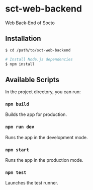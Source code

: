 # sct-web-backend
Web Back-End of Socto

## Installation
```bash
$ cd /path/to/sct-web-backend

# Install Node.js dependencies
$ npm install
```

## Available Scripts
In the project directory, you can run:

### `npm build`
Builds the app for production.

### `npm run dev`
Runs the app in the development mode.

### `npm start`
Runs the app in the production mode.

### `npm test`
Launches the test runner.
